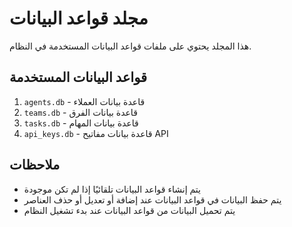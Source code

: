 # مجلد قواعد البيانات

هذا المجلد يحتوي على ملفات قواعد البيانات المستخدمة في النظام.

## قواعد البيانات المستخدمة

1. `agents.db` - قاعدة بيانات العملاء
2. `teams.db` - قاعدة بيانات الفرق
3. `tasks.db` - قاعدة بيانات المهام
4. `api_keys.db` - قاعدة بيانات مفاتيح API

## ملاحظات

- يتم إنشاء قواعد البيانات تلقائيًا إذا لم تكن موجودة
- يتم حفظ البيانات في قواعد البيانات عند إضافة أو تعديل أو حذف العناصر
- يتم تحميل البيانات من قواعد البيانات عند بدء تشغيل النظام
